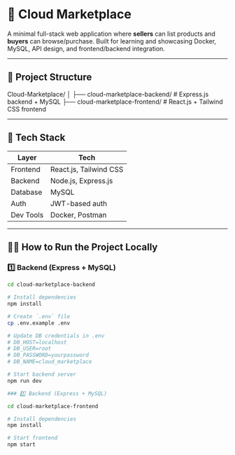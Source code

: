 # 🛒 Cloud Marketplace

A minimal full-stack web application where **sellers** can list products and **buyers** can browse/purchase. Built for learning and showcasing Docker, MySQL, API design, and frontend/backend integration.

---

## 📁 Project Structure

Cloud-Marketplace/ │ ├── cloud-marketplace-backend/ # Express.js backend + MySQL ├── cloud-marketplace-frontend/ # React.js + Tailwind CSS frontend

---

## 🚀 Tech Stack

| Layer       | Tech                     |
|-------------|--------------------------|
| Frontend    | React.js, Tailwind CSS   |
| Backend     | Node.js, Express.js      |
| Database    | MySQL                    |
| Auth        | JWT-based auth           |
| Dev Tools   | Docker, Postman          |

---

## 🧑‍💻 How to Run the Project Locally

### 1️⃣ Backend (Express + MySQL)

```bash
cd cloud-marketplace-backend

# Install dependencies
npm install

# Create `.env` file
cp .env.example .env

# Update DB credentials in .env
# DB_HOST=localhost
# DB_USER=root
# DB_PASSWORD=yourpassword
# DB_NAME=cloud_marketplace

# Start backend server
npm run dev

### 1️⃣ Backend (Express + MySQL)

cd cloud-marketplace-frontend

# Install dependencies
npm install

# Start frontend
npm start
